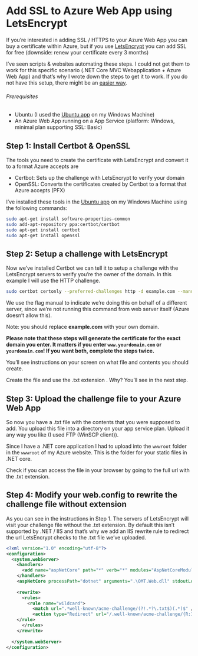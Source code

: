 # Add SSL to Azure Web App using LetsEncrypt

If you’re interested in adding SSL / HTTPS to your Azure Web App you can buy a certificate within Azure, but if you use [LetsEncrypt](https://letsencrypt.org/) you can add SSL for free (downside: renew your certificate every 3 months)

I’ve seen scripts & websites automating these steps. I could not get them to work for this specific scenario (.NET Core MVC Webapplication + Azure Web App) and that’s why I wrote down the steps to get it to work. If you do not have this setup, there might be an [easier way](https://letsencrypt.org/docs/client-options/).

###### Prerequisites
- Ubuntu (I used the [Ubuntu app](https://www.microsoft.com/en-us/p/ubuntu/9nblggh4msv6) on my Windows Machine)
- An Azure Web App running on a App Service (platform: Windows, minimal plan supporting SSL: Basic)

## Step 1: Install Certbot & OpenSSL

The tools you need to create the certificate with LetsEncrypt and convert it to a format Azure accepts are

- Certbot: Sets up the challenge with LetsEncrypt to verify your domain
- OpenSSL: Converts the certificates created by Certbot to a format that Azure accepts (PFX)

I’ve installed these tools in the [Ubuntu app](https://www.microsoft.com/en-us/p/ubuntu/9nblggh4msv6) on my Windows Machine using the following commands:

```bash
sudo apt-get install software-properties-common
sudo add-apt-repository ppa:certbot/certbot
sudo apt-get install certbot
sudo apt-get install openssl
```

## Step 2: Setup a challenge with LetsEncrypt

Now we’ve installed Certbot we can tell it to setup a challenge with the LetsEncrypt servers to verify you’re the owner of the domain. In this example I will use the HTTP challenge.

```bash
sudo certbot certonly --preferred-challenges http -d example.com --manual
```

We use the flag manual to indicate we’re doing this on behalf of a different server, since we’re not running this command from web server itself (Azure doesn’t allow this).

Note: you should replace **example.com** with your own domain.

**Please note that these steps will generate the certificate for the exact domain you enter. It matters if you enter `www.yourdomain.com` or `yourdomain.com`! If you want both, complete the steps twice.**

You’ll see instructions on your screen on what file and contents you should create.

Create the file and use the .txt extension . Why? You’ll see in the next step.

## Step 3: Upload the challenge file to your Azure Web App

So now you have a .txt file with the contents that you were supposed to add. You upload this file into a directory on your app service plan. Upload it any way you like (I used FTP (WinSCP client)).

Since I have a .NET core application I had to upload into the `wwwroot` folder in the `wwwroot` of my Azure website. This is the folder for your static files in .NET core.

Check if you can access the file in your browser by going to the full url with the .txt extension.

## Step 4: Modify your web.config to rewrite the challenge file without extension

As you can see in the instructions in Step 1. The servers of LetsEncrypt will visit your challenge file without the .txt extension. By default this isn’t supported by .NET / IIS and that’s why we add an IIS rewrite rule to redirect the url LetsEncrypt checks to the .txt file we’ve uploaded.

```xml
<?xml version="1.0" encoding="utf-8"?>
<configuration>
  <system.webServer>
    <handlers>
      <add name="aspNetCore" path="*" verb="*" modules="AspNetCoreModule" resourceType="Unspecified" />
    </handlers>
    <aspNetCore processPath="dotnet" arguments=".\OMT.Web.dll" stdoutLogEnabled="false" stdoutLogFile=".\logs\stdout" />
	
    <rewrite> 
      <rules> 
        <rule name="wildcard"> 
          <match url=".*well-known/acme-challenge/(?!.*?\.txt$)(.*)$" /> 
          <action type="Redirect" url="/.well-known/acme-challenge/{R:1}.txt" /> 
	</rule> 
	  </rules> 
	</rewrite>
	
  </system.webServer>
</configuration>
```
